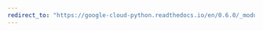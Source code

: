 ```yaml
---
redirect_to: "https://google-cloud-python.readthedocs.io/en/0.6.0/_modules/gcloud/datastore/entity.html"
---
```

